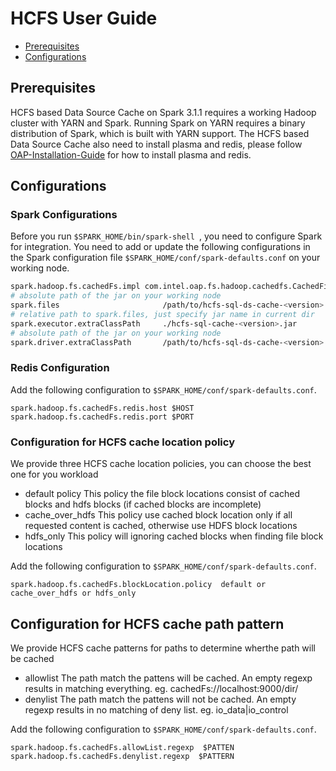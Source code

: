 # HCFS User Guide

* [Prerequisites](#prerequisites)
* [Configurations](#configurations)

## Prerequisites

HCFS based Data Source Cache on Spark 3.1.1 requires a working Hadoop cluster with YARN and Spark. Running Spark on YARN requires a binary distribution of Spark, which is built with YARN support. The HCFS based Data Source Cache also need to install plasma and redis, please follow [OAP-Installation-Guide](OAP-Installation-Guide.md) for how to install plasma and redis.

## Configurations

### Spark Configurations

Before you run `$SPARK_HOME/bin/spark-shell `, you need to configure Spark for integration. You need to add or update the following configurations in the Spark configuration file `$SPARK_HOME/conf/spark-defaults.conf` on your working node.

```bash
spark.hadoop.fs.cachedFs.impl com.intel.oap.fs.hadoop.cachedfs.CachedFileSystem
# absolute path of the jar on your working node
spark.files                       /path/to/hcfs-sql-ds-cache-<version>.jar
# relative path to spark.files, just specify jar name in current dir
spark.executor.extraClassPath     ./hcfs-sql-cache-<version>.jar
# absolute path of the jar on your working node
spark.driver.extraClassPath       /path/to/hcfs-sql-ds-cache-<version>.jar
```

### Redis Configuration

Add the following configuration to `$SPARK_HOME/conf/spark-defaults.conf`.

```
spark.hadoop.fs.cachedFs.redis.host $HOST
spark.hadoop.fs.cachedFs.redis.port $PORT
```

### Configuration for HCFS cache location policy

We provide three HCFS cache location policies, you can choose the best one for you workload
* default policy
This policy the file block locations consist of cached blocks and hdfs blocks (if cached blocks are incomplete)
* cache_over_hdfs
This policy use cached block location only if all requested content is cached, otherwise use HDFS block locations
* hdfs_only
This policy will ignoring cached blocks when finding file block locations

Add the following configuration to `$SPARK_HOME/conf/spark-defaults.conf`.

```
spark.hadoop.fs.cachedFs.blockLocation.policy  default or cache_over_hdfs or hdfs_only
```

## Configuration for HCFS cache path pattern

We provide HCFS cache patterns for paths to determine wherthe path will be cached
* allowlist
The path match the pattens will be cached. An empty regexp results in matching everything.
eg. cachedFs://localhost:9000/dir/
* denylist
The path match the pattens will not be cached. An empty regexp results in no matching of deny list.
eg. io_data|io_control

Add the following configuration to `$SPARK_HOME/conf/spark-defaults.conf`.

```
spark.hadoop.fs.cachedFs.allowList.regexp  $PATTEN
spark.hadoop.fs.cachedFs.denylist.regexp  $PATTERN
```
